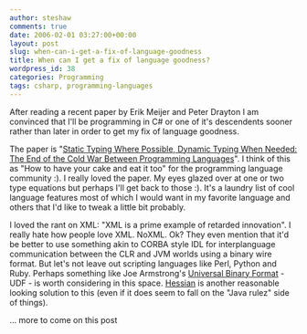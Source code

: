 ```yaml
---
author: steshaw
comments: true
date: 2006-02-01 03:27:00+00:00
layout: post
slug: when-can-i-get-a-fix-of-language-goodness
title: When can I get a fix of language goodness?
wordpress_id: 38
categories: Programming
tags: csharp, programming-languages
---
```


After reading a recent paper by Erik Meijer and Peter Drayton I am convinced
that I'll be programming in C# or one of it's descendents sooner rather than
later in order to get my fix of language goodness.

The paper is "[Static Typing Where Possible, Dynamic Typing When Needed: The
End of the Cold War Between Programming
Languages](http://pico.vub.ac.be/~wdmeuter/RDL04/papers/Meijer.pdf)". I
think of this as "How to have your cake and eat it too" for the programming
language community :). I really loved the paper. My eyes glazed over at one
or two type equations but perhaps I'll get back to those :). It's a laundry
list of cool language features most of which I would want in my favorite
language and others that I'd like to tweak a little bit probably.

I loved the rant on XML: "XML is a prime example of retarded innovation". I
really hate how people love XML. NoXML. Ok? They even mention that it'd be
better to use something akin to CORBA style IDL for interplanguage
communication between the CLR and JVM worlds using a binary wire format. But
let's not leave out scripting languages like Perl, Python and Ruby. Perhaps
something like Joe Armstrong's [Universal Binary
Format](http://www.sics.se/~joe/ubf/site/home.html) - UDF - is worth
considering in this space. [Hessian](http://www.caucho.com/hessian/) is
another reasonable looking solution to this (even if it does seem to fall on
the "Java rulez" side of things).

... more to come on this post
